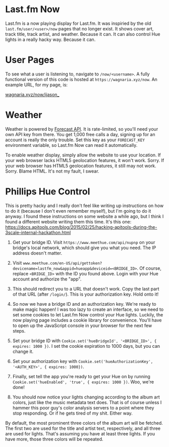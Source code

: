 # Last.fm Now

Last.fm is a now playing display for Last.fm. It was inspiried by the old
`last.fm/user/<user>/now` pages that no longer exist. It shows cover art, track
title, track artist, and weather. Because it can. It can also control Hue
lights in a really hacky way. Because it can.

# User Pages

To see what a user is listening to, navigate to `/now/<username>`. A fully
functional version of this code is hosted at `https://wagnaria.xyz/now`. An
example URL, for my page, is:

[wagnaria.xyz/now/ijason\_](https://wagnaria.xyz/now/ijason_)

# Weather

Weather is powered by [Forecast API](https://developer.forecast.io/). It is
rate-limited, so you'll need your own API key from there. You get 1,000 free
calls a day, signing up for an account is really the only trouble. Set this
key as your `FORECAST_KEY` environment variable, so Last.fm Now can read it
automatically.

To enable weather display, simply allow the website to use your location. If
your web browser lacks HTML5 geolocation features, it won't work. Sorry. If
your web browser has HTML5 geolocation features, it still may not work. Sorry.
Blame HTML. It's not my fault, I swear.

# Phillips Hue Control

This is pretty hacky and I really don't feel like writing up instructions on
how to do it (because I don't even remember myself), but I'm going to do it
anyway. I found these instructions on some website a while ago, but I think
I found a different website writing them this time. It's this one:
https://docs.apitools.com/blog/2015/02/25/hacking-apitools-during-the-3scale-internal-hackathon.html

1. Get your bridge ID. Visit `https://www.meethue.com/api/nupnp` on your
   bridge's local network, which should give you what you need. The IP address
   doesn't matter.

2. Visit `www.meethue.com/en-US/api/gettoken?devicename=lastfm_now&appid=hueapp&deviceid=<BRIDGE_ID>`.
   Of course, replace `<BRIDGE_ID>` with the ID you found above. Login with
   your Hue account and authorize the "app".

3. This should redirect you to a URL that doesn't work. Copy the last part of
   that URL (after `/login/`). This is your authorization key. Hold onto it!

4. So now we have a bridge ID and an authorization key. We're ready to make
   magic happen! I was too lazy to create an interface, so we need to set some
   cookies to let Last.fm Now control your Hue lights. Luckily, the now playing
   page includes a cookie library for convenience. You'll have to open up the
   JavaScript console in your browser for the next few steps.

5. Set your bridge ID with
   `Cookie.set('hueBridgeId', '<BRIDGE_ID>', { expires: 1000 })`. I set the
   cookie expiration to 1000 days, but you can change it.

6. Set your authorization key with
   `Cookie.set('hueAuthorizationKey', '<AUTH_KEY>', { expires: 1000})`.

7. Finally, set tell the app you're ready to get your Hue on by running
   `Cookie.set('hueEnabled', 'true', { expires: 1000 })`. Woo, we're done!

8. You should now notice your lights changing according to the album art
   colors, just like the music metadata text does. That is of course unless I
   hammer this poor guy's color analysis servers to a point where they stop
   responding. Or if he gets tired of my shit. Either way.

By default, the most prominent three colors of the album art will be fetched.
The first two are used for the title and artist text, respectively, and all
three are used for lights. That's assuming you have at least three lights. If
you have more, those three colors will be repeated.

